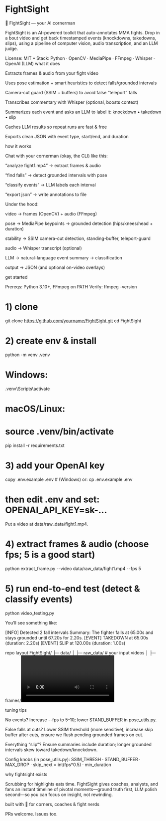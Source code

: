 # FightSight
🥊 FightSight — your AI cornerman

FightSight is an AI-powered toolkit that auto-annotates MMA fights. Drop in a bout video and get back timestamped events (knockdowns, takedowns, slips), using a pipeline of computer vision, audio transcription, and an LLM judge.

License: MIT • Stack: Python · OpenCV · MediaPipe · FFmpeg · Whisper · OpenAI (LLM)
what it does

Extracts frames & audio from your fight video

Uses pose estimation + smart heuristics to detect falls/grounded intervals

Camera-cut guard (SSIM + buffers) to avoid false “teleport” falls

Transcribes commentary with Whisper (optional, boosts context)

Summarizes each event and asks an LLM to label it: knockdown • takedown • slip

Caches LLM results so repeat runs are fast & free

Exports clean JSON with event type, start/end, and duration

how it works

Chat with your cornerman (okay, the CLI) like this:

“analyze fight1.mp4” → extract frames & audio

“find falls” → detect grounded intervals with pose

“classify events” → LLM labels each interval

“export json” → write annotations to file

Under the hood:

video → frames (OpenCV) + audio (FFmpeg)

pose → MediaPipe keypoints → grounded detection (hips/knees/head + duration)

stability → SSIM camera-cut detection, standing-buffer, teleport-guard

audio → Whisper transcript (optional)

LLM → natural-language event summary → classification

output → JSON (and optional on-video overlays)

get started

Prereqs: Python 3.10+, FFmpeg on PATH
Verify: ffmpeg -version

# 1) clone
git clone https://github.com/yourname/FightSight.git
cd FightSight

# 2) create env & install
python -m venv .venv
# Windows:
.venv\Scripts\activate
# macOS/Linux:
# source .venv/bin/activate
pip install -r requirements.txt

# 3) add your OpenAI key
copy .env.example .env   # (Windows)  or: cp .env.example .env
# then edit .env and set: OPENAI_API_KEY=sk-...


Put a video at data/raw_data/fight1.mp4.

# 4) extract frames & audio (choose fps; 5 is a good start)
python extract_frame.py --video data/raw_data/fight1.mp4 --fps 5

# 5) run end-to-end test (detect & classify events)
python video_testing.py


You’ll see something like:

[INFO] Detected 2 fall intervals
Summary: The fighter falls at 65.00s and stays grounded until 67.20s for 2.20s.
[EVENT] TAKEDOWN at 65.00s (duration: 2.20s)
[EVENT] SLIP at 120.00s (duration: 1.00s)

repo layout
FightSight/
├─ data/
│  ├─ raw_data/            # your input videos
│  ├─ frames/<video>/      # extracted frames
│  ├─ audio/               # extracted wav
│  ├─ cache/               # LLM result cache (JSON)
│  └─ transcripts/         # optional Whisper saves
├─ utils/
│  ├─ video/
│  │  ├─ video_utils.py        # frame/audio extraction
│  │  ├─ pose_utils.py         # pose, grounded detection, cut guards
│  │  └─ event_summarizer.py   # turns events → LLM-ready summaries
│  └─ llm/
│     └─ fall_classifier.py    # OpenAI call + prompt hashing cache
├─ extract_frame.py            # CLI: extract frames + audio
├─ video_testing.py            # end-to-end demo
├─ requirements.txt
└─ .env.example

tuning tips

No events? Increase --fps to 5–10; lower STAND_BUFFER in pose_utils.py.

False falls at cuts? Lower SSIM threshold (more sensitive), increase skip buffer after cuts, ensure we flush pending grounded frames on cut.

Everything “slip”? Ensure summaries include duration; longer grounded intervals skew toward takedown/knockdown.

Config knobs (in pose_utils.py):
SSIM_THRESH · STAND_BUFFER · MAX_DROP · skip_next = int(fps*0.5) · min_duration

why fightsight exists

Scrubbing for highlights eats time. FightSight gives coaches, analysts, and fans an instant timeline of pivotal moments—ground truth first, LLM polish second—so you can focus on insight, not rewinding.

built with 💙 for corners, coaches & fight nerds

PRs welcome. Issues too.

